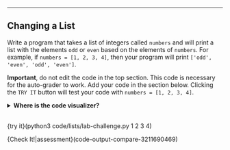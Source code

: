 ----------

## Changing a List
Write a program that takes a list of integers called `numbers` and will print a list with the elements `odd` or `even` based on the elements of `numbers`. For example, if `numbers = [1, 2, 3, 4]`, then your program will print `['odd', 'even', 'odd', 'even']`.

**Important**, do not edit the code in the top section. This code is necessary for the auto-grader to work. Add your code in the section below. Clicking the `TRY IT` button will test your code with `numbers = [1, 2, 3, 4]`.

<details>
  <summary><strong>Where is the code visualizer?</strong></summary>
  Unfortunately, the code visualizer does not work with the statement <code>import sys</code>. Since importing the <code>sys</code> module is required for this problem, the code visualizer will not be available for this problem.
</details><br>

{try it}(python3 code/lists/lab-challenge.py 1 2 3 4)

{Check It!|assessment}(code-output-compare-3211690469)
